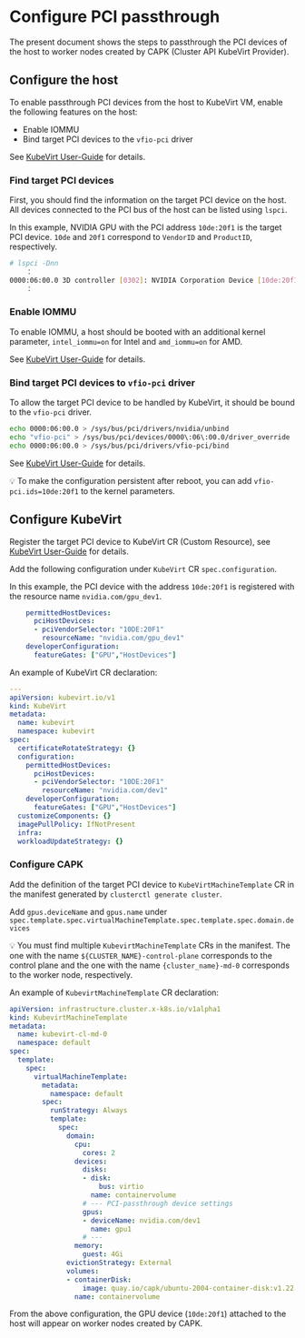 # Configure PCI passthrough

The present document shows the steps to passthrough the PCI devices of the host to worker nodes created by CAPK (Cluster API KubeVirt Provider).

## Configure the host

To enable passthrough PCI devices from the host to KubeVirt VM, enable the following features on the host:

- Enable IOMMU
- Bind target PCI devices to the `vfio-pci` driver

See [KubeVirt User-Guide](https://kubevirt.io/user-guide/virtual_machines/host-devices/#host-devices-assignment) for details.

### Find target PCI devices

First, you should find the information on the target PCI device on the host. All devices connected to the PCI bus of the host can be listed using `lspci`.

In this example, NVIDIA GPU with the PCI address `10de:20f1` is the target PCI device. `10de` and `20f1` correspond to `VendorID` and `ProductID`, respectively.

```bash
# lspci -Dnn
    ：
0000:06:00.0 3D controller [0302]: NVIDIA Corporation Device [10de:20f1] (rev a1)
    ：
```

### Enable IOMMU

To enable IOMMU, a host should be booted with an additional kernel parameter, `intel_iommu=on` for Intel and `amd_iommu=on` for AMD.

See [KubeVirt User-Guide](https://kubevirt.io/user-guide/virtual_machines/host-devices/#host-preparation-for-pci-passthrough) for details.

### Bind target PCI devices to `vfio-pci` driver

To allow the target PCI device to be handled by KubeVirt, it should be bound to the `vfio-pci` driver.

```bash
echo 0000:06:00.0 > /sys/bus/pci/drivers/nvidia/unbind
echo "vfio-pci" > /sys/bus/pci/devices/0000\:06\:00.0/driver_override
echo 0000:06:00.0 > /sys/bus/pci/drivers/vfio-pci/bind
```

See [KubeVirt User-Guide](https://kubevirt.io/user-guide/virtual_machines/host-devices/#host-preparation-for-pci-passthrough) for details.

:bulb: To make the configuration persistent after reboot, you can add `vfio-pci.ids=10de:20f1` to the kernel parameters.

## Configure KubeVirt

Register the target PCI device to KubeVirt CR (Custom Resource), see [KubeVirt User-Guide](https://kubevirt.io/user-guide/virtual_machines/host-devices/#listing-permitted-devices) for details.

Add the following configuration under `KubeVirt` CR `spec.configuration`.

In this example, the PCI device with the address `10de:20f1` is registered with the resource name `nvidia.com/gpu_dev1`.

```yaml
    permittedHostDevices:
      pciHostDevices:
      - pciVendorSelector: "10DE:20F1"
        resourceName: "nvidia.com/gpu_dev1"
    developerConfiguration:
      featureGates: ["GPU","HostDevices"]
```

An example of KubeVirt CR declaration:

``` yaml
---
apiVersion: kubevirt.io/v1
kind: KubeVirt
metadata:
  name: kubevirt
  namespace: kubevirt
spec:
  certificateRotateStrategy: {}
  configuration:
    permittedHostDevices:
      pciHostDevices:
      - pciVendorSelector: "10DE:20F1"
        resourceName: "nvidia.com/dev1"
    developerConfiguration:
      featureGates: ["GPU","HostDevices"]
  customizeComponents: {}
  imagePullPolicy: IfNotPresent
  infra:
  workloadUpdateStrategy: {}
```

### Configure CAPK

Add the definition of the target PCI device to `KubeVirtMachineTemplate` CR in the manifest generated by `clusterctl generate cluster`.

Add `gpus.deviceName` and `gpus.name` under `spec.template.spec.virtualMachineTemplate.spec.template.spec.domain.devices`

:bulb: You must find multiple `KubevirtMachineTemplate` CRs in the manifest. The one with the name `${CLUSTER_NAME}-control-plane` corresponds to the control plane and the one with the name `{cluster_name}-md-0` corresponds to the worker node, respectively.


An example of `KubevirtMachineTemplate` CR declaration:

```yaml
apiVersion: infrastructure.cluster.x-k8s.io/v1alpha1
kind: KubevirtMachineTemplate
metadata:
  name: kubevirt-cl-md-0
  namespace: default
spec:
  template:
    spec:
      virtualMachineTemplate:
        metadata:
          namespace: default
        spec:
          runStrategy: Always
          template:
            spec:
              domain:
                cpu:
                  cores: 2
                devices:
                  disks:
                  - disk:
                      bus: virtio
                    name: containervolume
                  # --- PCI-passthrough device settings
                  gpus:
                  - deviceName: nvidia.com/dev1
                    name: gpu1
                  # ---
                memory:
                  guest: 4Gi
              evictionStrategy: External
              volumes:
              - containerDisk:
                  image: quay.io/capk/ubuntu-2004-container-disk:v1.22.0
                name: containervolume
```

From the above configuration, the GPU device (`10de:20f1`) attached to the host will appear on worker nodes created by CAPK.
